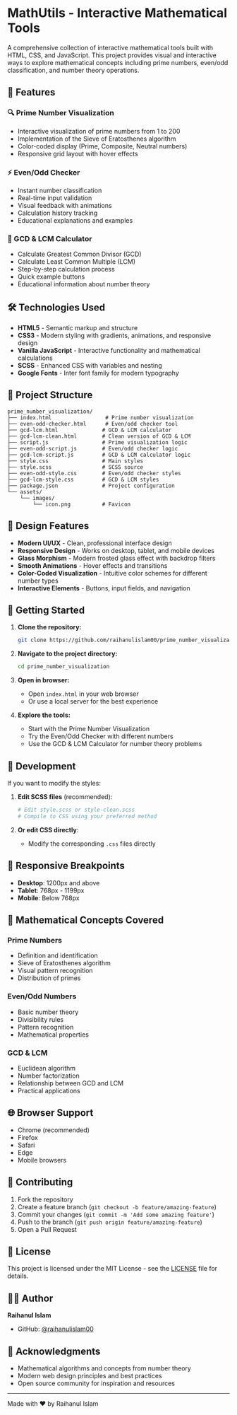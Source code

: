 # MathUtils - Interactive Mathematical Tools

A comprehensive collection of interactive mathematical tools built with HTML, CSS, and JavaScript. This project provides visual and interactive ways to explore mathematical concepts including prime numbers, even/odd classification, and number theory operations.

## 🚀 Features

### 🔍 Prime Number Visualization
- Interactive visualization of prime numbers from 1 to 200
- Implementation of the Sieve of Eratosthenes algorithm
- Color-coded display (Prime, Composite, Neutral numbers)
- Responsive grid layout with hover effects

### ⚡ Even/Odd Checker
- Instant number classification
- Real-time input validation
- Visual feedback with animations
- Calculation history tracking
- Educational explanations and examples

### 🔢 GCD & LCM Calculator
- Calculate Greatest Common Divisor (GCD)
- Calculate Least Common Multiple (LCM)
- Step-by-step calculation process
- Quick example buttons
- Educational information about number theory

## 🛠️ Technologies Used

- **HTML5** - Semantic markup and structure
- **CSS3** - Modern styling with gradients, animations, and responsive design
- **Vanilla JavaScript** - Interactive functionality and mathematical calculations
- **SCSS** - Enhanced CSS with variables and nesting
- **Google Fonts** - Inter font family for modern typography

## 📁 Project Structure

```
prime_number_visualization/
├── index.html                 # Prime number visualization
├── even-odd-checker.html      # Even/odd checker tool
├── gcd-lcm.html              # GCD & LCM calculator
├── gcd-lcm-clean.html        # Clean version of GCD & LCM
├── script.js                 # Prime visualization logic
├── even-odd-script.js        # Even/odd checker logic
├── gcd-lcm-script.js         # GCD & LCM calculator logic
├── style.css                 # Main styles
├── style.scss                # SCSS source
├── even-odd-style.css        # Even/odd checker styles
├── gcd-lcm-style.css         # GCD & LCM styles
├── package.json              # Project configuration
└── assets/
    └── images/
        └── icon.png          # Favicon
```

## 🎨 Design Features

- **Modern UI/UX** - Clean, professional interface design
- **Responsive Design** - Works on desktop, tablet, and mobile devices
- **Glass Morphism** - Modern frosted glass effect with backdrop filters
- **Smooth Animations** - Hover effects and transitions
- **Color-Coded Visualization** - Intuitive color schemes for different number types
- **Interactive Elements** - Buttons, input fields, and navigation

## 🚀 Getting Started

1. **Clone the repository:**
   ```bash
   git clone https://github.com/raihanulislam00/prime_number_visualization.git
   ```

2. **Navigate to the project directory:**
   ```bash
   cd prime_number_visualization
   ```

3. **Open in browser:**
   - Open `index.html` in your web browser
   - Or use a local server for the best experience

4. **Explore the tools:**
   - Start with the Prime Number Visualization
   - Try the Even/Odd Checker with different numbers
   - Use the GCD & LCM Calculator for number theory problems

## 🔧 Development

If you want to modify the styles:

1. **Edit SCSS files** (recommended):
   ```bash
   # Edit style.scss or style-clean.scss
   # Compile to CSS using your preferred method
   ```

2. **Or edit CSS directly**:
   - Modify the corresponding `.css` files directly

## 📱 Responsive Breakpoints

- **Desktop**: 1200px and above
- **Tablet**: 768px - 1199px
- **Mobile**: Below 768px

## 🎯 Mathematical Concepts Covered

### Prime Numbers
- Definition and identification
- Sieve of Eratosthenes algorithm
- Visual pattern recognition
- Distribution of primes

### Even/Odd Numbers
- Basic number theory
- Divisibility rules
- Pattern recognition
- Mathematical properties

### GCD & LCM
- Euclidean algorithm
- Number factorization
- Relationship between GCD and LCM
- Practical applications

## 🌐 Browser Support

- Chrome (recommended)
- Firefox
- Safari
- Edge
- Mobile browsers

## 🤝 Contributing

1. Fork the repository
2. Create a feature branch (`git checkout -b feature/amazing-feature`)
3. Commit your changes (`git commit -m 'Add some amazing feature'`)
4. Push to the branch (`git push origin feature/amazing-feature`)
5. Open a Pull Request

## 📄 License

This project is licensed under the MIT License - see the [LICENSE](LICENSE) file for details.

## 👨‍💻 Author

**Raihanul Islam**
- GitHub: [@raihanulislam00](https://github.com/raihanulislam00)

## 🙏 Acknowledgments

- Mathematical algorithms and concepts from number theory
- Modern web design principles and best practices
- Open source community for inspiration and resources

---

Made with ❤️ by Raihanul Islam